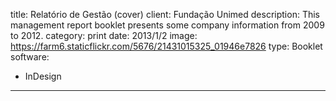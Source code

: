 title: Relatório de Gestão (cover)
client: Fundação Unimed
description: This management report booklet presents some company information from 2009 to 2012.
category: print
date: 2013/1/2
image: https://farm6.staticflickr.com/5676/21431015325_01946e7826
type: Booklet
software:
- InDesign
---
